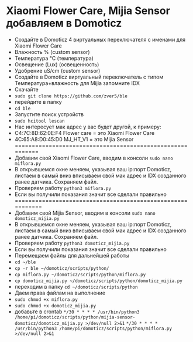 Xiaomi Flower Care, Mijia Sensor добавляем в Domoticz
=========================================================
* Создайте в Domoticz 4 виртуальных переключателя с именами для Xiaomi Flower Care
* Влажность %  (custom sensor)
* Температура °C (температура)
* Освещение (Lux) (освещенность)
* Удобрение uS/cm (custom sensor)
* Создайте в Domoticz виртуальный переключатель с типом Температура+влажность для Mijia запомните IDX
* Скачайте 
* `sudo git clone https://github.com/zver5/ble`
* перейдите в папку
* `cd ble`
* Запустите поиск устройств
* `sudo hcitool lescan`
* Нас интересует мак адрес у вас будет другой, к примеру:
* C4:7C:8D:62:0E:F4 Flower care =  это Xiaomi Flower Care
* 4C:65:A8:D0:45:D0 MJ_HT_V1 = это Mijia Sensor
==========================================================
* Добавим свой Xiaomi Flower Care, вводим в консоли
`sudo nano miflora.py`
* В открывшемся окне меняем, указывая ваш ip:порт Domoticz, листаем в самый вниз вписываем свой мак адрес и IDX созданного ранее датчика. Сохраняем файл.
* Проверяем работу 
`python3 miflora.py`
* Если вы получили показания значит все сделали правильно
===========================================================
* Добавим свой Mijia Sensor, вводим в консоли
`sudo nano domoticz_mijia.py`
* В открывшемся окне меняем, указывая ваш ip:порт Domoticz, листаем в самый вниз вписываем свой мак адрес и IDX созданного ранее датчика. Сохраняем файл.
* Проверяем работу 
`python3 domoticz_mijia.py`
* Если вы получили показания значит все сделали правильно
* Перемещаем файлы для дальнейшей работы 
* `cd ~/ble`
* `cp -r ble ~/domoticz/scripts/python/`
* `cp miflora.py ~/domoticz/scripts/python/miflora.py`
* `cp domoticz_mijia.py ~/domoticz/scripts/python/domoticz_mijia.py`
* переходим в папку 
 `cd ~/domoticz/scripts/python`
* Даем права файлам на выполнение
* `sudo chmod +x miflora.py`
* `sudo chmod +x domoticz_mijia.py`
* добавьте в crontab
`*/30 * * * * /usr/bin/python3 /home/pi/domoticz/scripts/python/mijia-sensor-domoticz/domoticz_mijia.py >/dev/null 2>&1`
`*/30 * * * * /usr/bin/python3 /home/pi/domoticz/scripts/python/miflora.py >/dev/null 2>&1`

